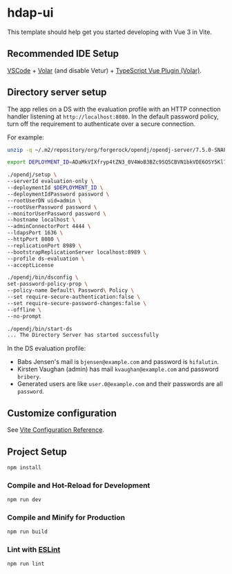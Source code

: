 # hdap-ui

This template should help get you started developing with Vue 3 in Vite.

## Recommended IDE Setup

[VSCode](https://code.visualstudio.com/) + [Volar](https://marketplace.visualstudio.com/items?itemName=Vue.volar) (and disable Vetur) + [TypeScript Vue Plugin (Volar)](https://marketplace.visualstudio.com/items?itemName=Vue.vscode-typescript-vue-plugin).

## Directory server setup

The app relies on a DS with the evaluation profile with an HTTP connection handler listening at `http://localhost:8080`.
In the default password policy, turn off the requirement to authenticate over a secure connection.

For example:

```sh
unzip -q ~/.m2/repository/org/forgerock/opendj/opendj-server/7.5.0-SNAPSHOT/opendj-server-7.5.0-SNAPSHOT.zip

export DEPLOYMENT_ID=ADaMkVIXfryp4tZN3_0V4WoB3BZc9SQ5CBVN1bkVDE6OSY5Kl7pIibg

./opendj/setup \
--serverId evaluation-only \
--deploymentId $DEPLOYMENT_ID \
--deploymentIdPassword password \
--rootUserDN uid=admin \
--rootUserPassword password \
--monitorUserPassword password \
--hostname localhost \
--adminConnectorPort 4444 \
--ldapsPort 1636 \
--httpPort 8080 \
--replicationPort 8989 \
--bootstrapReplicationServer localhost:8989 \
--profile ds-evaluation \
--acceptLicense

./opendj/bin/dsconfig \
set-password-policy-prop \
--policy-name Default\ Password\ Policy \
--set require-secure-authentication:false \
--set require-secure-password-changes:false \
--offline \
--no-prompt

./opendj/bin/start-ds
... The Directory Server has started successfully
```

In the DS evaluation profile:

* Babs Jensen's mail is `bjensen@example.com` and password is `hifalutin`.
* Kirsten Vaughan (admin) has mail `kvaughan@example.com` and password `bribery`.
* Generated users are like `user.0@example.com` and their passwords are all `password`.

## Customize configuration

See [Vite Configuration Reference](https://vitejs.dev/config/).

## Project Setup

```sh
npm install
```

### Compile and Hot-Reload for Development

```sh
npm run dev
```

### Compile and Minify for Production

```sh
npm run build
```

### Lint with [ESLint](https://eslint.org/)

```sh
npm run lint
```
